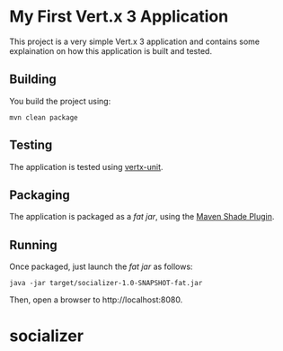 # My First Vert.x 3 Application

This project is a very simple Vert.x 3 application and contains some explaination on how this application is built 
and tested.

## Building

You build the project using:

```
mvn clean package
```

## Testing

The application is tested using [vertx-unit](http://vertx.io/docs/vertx-unit/java/).

## Packaging

The application is packaged as a _fat jar_, using the 
[Maven Shade Plugin](https://maven.apache.org/plugins/maven-shade-plugin/).

## Running

Once packaged, just launch the _fat jar_ as follows:

```
java -jar target/socializer-1.0-SNAPSHOT-fat.jar
```

Then, open a browser to http://localhost:8080.

# socializer
